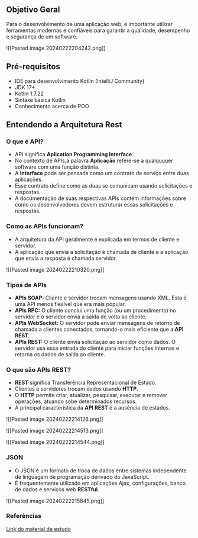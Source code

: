
## Objetivo  Geral

Para o desenvolvimento de uma aplicação web,  é importante utilizar ferramentas modernas e confiáveis para garantir a qualidade, desempenho e segurança de um software.

![[Pasted image 20240222204242.png]]
## Pré-requisitos

- IDE para desenvolvimento Kotlin (IntelliJ Community)
- JDK 17+
- Kotlin 1.7.22
- Sintaxe básica Kotlin
- Conhecimento acerca de POO

## Entendendo a Arquitetura Rest

###  O que é API?

- API significa **Aplication Programming Interface**
- No contexto de APIs,a palavra **Aplicação** refere-se a qualquuuer software com uma função distinta.
- A **Interface** pode ser pensada como um contrato de serviço entre duas aplicações.
- Esse contrato define como as duas se comunicam usando solicitações e respostas.
- A documentação de suas respectivas APIs contém informações sobre como os desenvolvedores devem estruturar essas solicitações e respostas.

### Como as APIs funcionam?

- A arquitetura da API geralmente é explicada em termos de cliente e servidor.
- A aplicação que envia a solicitação é chamada de cliente e a aplicação que envia a resposta é chamada servidor.

![[Pasted image 20240222210320.png]]

### Tipos de APIs

- **APIs  SOAP:** Cliente e servidor trocam mensagens usando XML. Esta é uma API menos flexível que era mais popular.
- **APIs RPC:** O cliente conclui uma função (ou um procedimento) no servidor e o servidor envia a saída de volta ao cliente.
- **APIs WebSocket:** O servidor pode enviar mensagens de retorno  de chamada a clientes conectados, tornando-o mais eficiente que a **API REST**.
- **APIs REST:** O cliente envia solicitação ao servidor como dados. O servidor usa essa entrada do cliente para iniciar funções internas e retorna os dados de saída ao cliente.


### O que são APIs REST?

- **REST** significa Transferência Representacional de Estado.
- Clientes e servidores trocam dados usando **HTTP**.
- O **HTTP** permite criar, atualizar, pesquisar, executar e remover operações, atuando sobe determinados recursos.
- A principal característica da **API REST** é a ausência de estados.

![[Pasted image 20240222214126.png]]


![[Pasted image 20240222214513.png]]

![[Pasted image 20240222214544.png]]

### JSON

- O JSON é um formato de troca de dados entre sistemas independente de linguagem de programação derivado do JavaScript.
- É frequentemente utilizado em aplicações Ajax, configurações, banco de dados e serviços web **RESTful**.

![[Pasted image 20240222215845.png]]

### Referências

[Link do material de estudo](https://academiapme-my.sharepoint.com/:p:/g/personal/renato_dio_me/ERVAxF7Z_uBIoMMef0ns7EUB-pRDR2J0pSJ4PS29L27_2w?rtime=5jiITRk03Eg)